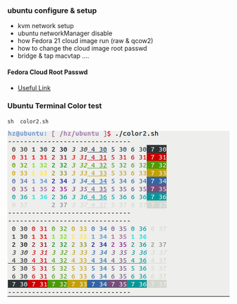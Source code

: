 ### ubuntu configure & setup ###

- kvm network setup
- ubuntu  networkManager disable
- how  Fedora 21 cloud image run (raw & qcow2)
- how to change the cloud image root passwd
- bridge & tap  macvtap ....

#### Fedora Cloud Root Passwd ####

-  [Useful Link](http://libguestfs.org/virt-customize.1.html)

### Ubuntu Terminal Color test ###
``` shell
sh  color2.sh
```
![color2.sh test](https://raw.githubusercontent.com/leehz/ubuntu/master/color2.png)
